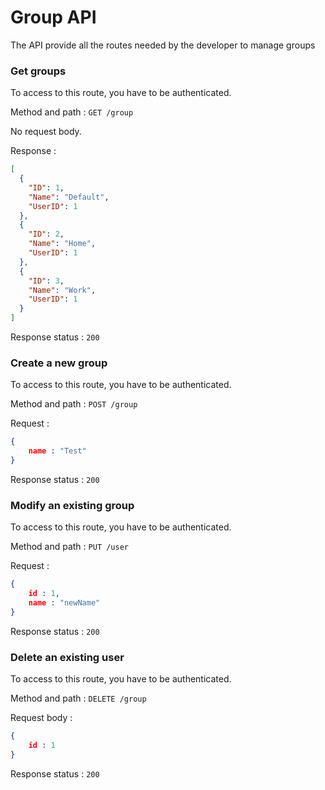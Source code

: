 # Group API

The API provide all the routes needed by the developer to manage groups

### Get groups

To access to this route, you have to be authenticated.

Method and path : `GET /group`

No request body.

Response : 

```json
[
  {
    "ID": 1,
    "Name": "Default",
    "UserID": 1
  },
  {
    "ID": 2,
    "Name": "Home",
    "UserID": 1
  },
  {
    "ID": 3,
    "Name": "Work",
    "UserID": 1
  }
]
```

Response status : `200`

### Create a new group

To access to this route, you have to be authenticated.

Method and path : `POST /group`

Request : 

```json
{
    name : "Test"
}
```

Response status : `200`

### Modify an existing group

To access to this route, you have to be authenticated.

Method and path : `PUT /user`

Request :

```json
{
    id : 1,
    name : "newName"
}
```

Response status : `200`

### Delete an existing user

To access to this route, you have to be authenticated.

Method and path : `DELETE /group`

Request body : 

```json
{
    id : 1
}
```

Response status : `200`